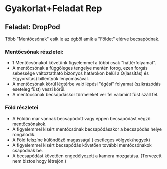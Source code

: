 # Gyakorlat+Feladat Rep

## Feladat: DropPod
Több "Mentőcsónak" esik le az égből amik a "Földet" elérve becsapódnak.
### Mentőcsónak részletei:
- 1 Mentőcsónakot követünk figyelemmel a többi csak "háttérfolyamat".
- A mentőcsónak a függőleges tengelye mentén forog, ezen forgás sebessége változtatható bizonyos határokon belül a Q(lassítás) és E(gyorsítás) billentyűk lenyomásával.
- A mentőcsónak körül légtérbe való lépési "égési" folyamat (szikrázódás eseteleg füst) veszi körül.
- A mentőcsónak becsópdáskor törmeléket ver fel valamint füst száll fel.
### Föld részletei
-  A Földön már vannak becsapódott vagy éppen becsapódást végző mentőcsónakok.
-  A figyelemmel kisért mentőcsónak becsapódásakor a becsapódás helye rongálódik.
- A Föld felszíne különdöző magasságú ( esetleges völgyek/hegyek)
- A figyelemmel kisért becsapódás követően további mentőcsónakok csapódnak be.
- A becsapódást követően engedélyezett a kamera mozgatása. (Tervezett nem biztos hogy létrejön.)

